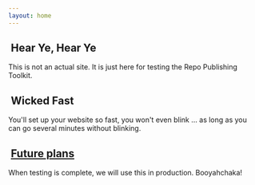```yaml
---
layout: home
---
```


<div class="row">
  <div class="col-md-4">
    <h2><i class="fa fa-bullhorn"></i>&nbsp;Hear Ye, Hear Ye</h2>
    <p class="desc">This is not an actual site. It is just here for testing the Repo Publishing Toolkit.</p>
  </div>
  <div class="col-md-4">
    <h2><i class="fa fa-rocket"></i>&nbsp;Wicked Fast</h2>
    <p class="desc">You'll set up your website so fast, you won't even blink ... as long as you can go several minutes without blinking.</p>
  </div>
  <div class="col-md-4">
    <h2><i class="fa fa-graduation-cap"></i>&nbsp;<a href="/get-started/">Future plans</a></h2>
    <p class="desc">When testing is complete, we will use this in production. Booyahchaka!</p>
  </div>
</div>
